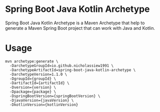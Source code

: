 # Spring Boot Java Kotlin Archetype

Spring Boot Java Kotlin Archetype is a Maven Archetype that help to generate a Maven Spring Boot project that can work with Java and Kotlin.

# Usage

```shell
mvn archetype:generate \
  -DarchetypeGroupId=io.github.nicholassiew1991 \
  -DarchetypeArtifactId=spring-boot-java-kotlin-archetype \
  -DarchetypeVersion=1.1.0 \
  -DgroupId={groupId} \
  -DartifactId={artifactId} \
  -Dversion={version} \
  -Dpackage={package} \
  -DspringBootVersion={springBootVersion} \
  -DjavaVersion={javaVersion} \ 
  -DkotlinVersion={kotlinVersion}
```